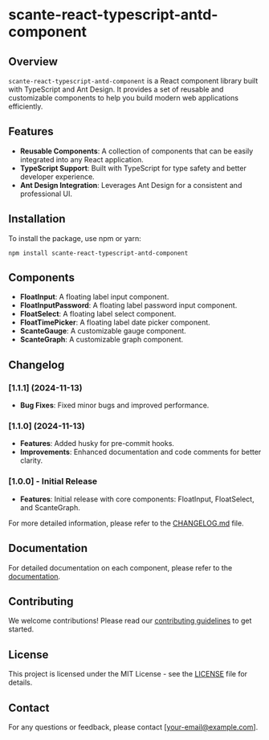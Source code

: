 # scante-react-typescript-antd-component

## Overview
`scante-react-typescript-antd-component` is a React component library built with TypeScript and Ant Design. It provides a set of reusable and customizable components to help you build modern web applications efficiently.

## Features
- **Reusable Components**: A collection of components that can be easily integrated into any React application.
- **TypeScript Support**: Built with TypeScript for type safety and better developer experience.
- **Ant Design Integration**: Leverages Ant Design for a consistent and professional UI.

## Installation
To install the package, use npm or yarn:

```
npm install scante-react-typescript-antd-component
```

## Components
- **FloatInput**: A floating label input component.
- **FloatInputPassword**: A floating label password input component.
- **FloatSelect**: A floating label select component.
- **FloatTimePicker**: A floating label date picker component.
- **ScanteGauge**: A customizable gauge component.
- **ScanteGraph**: A customizable graph component.

## Changelog

### [1.1.1] (2024-11-13)
- **Bug Fixes**: Fixed minor bugs and improved performance.

### [1.1.0] (2024-11-13)
- **Features**: Added husky for pre-commit hooks.
- **Improvements**: Enhanced documentation and code comments for better clarity.

### [1.0.0] - Initial Release
- **Features**: Initial release with core components: FloatInput, FloatSelect, and ScanteGraph.

For more detailed information, please refer to the [CHANGELOG.md](CHANGELOG.md) file.

## Documentation
For detailed documentation on each component, please refer to the [documentation](https://your-documentation-link.com).

## Contributing
We welcome contributions! Please read our [contributing guidelines](CONTRIBUTING.md) to get started.

## License
This project is licensed under the MIT License - see the [LICENSE](LICENSE) file for details.

## Contact
For any questions or feedback, please contact [your-email@example.com].
